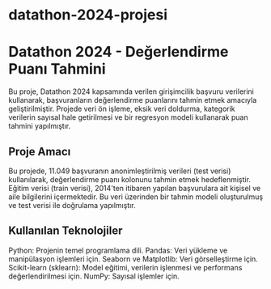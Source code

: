 # datathon-2024-projesi
# Datathon 2024 - Değerlendirme Puanı Tahmini
Bu proje, Datathon 2024 kapsamında verilen girişimcilik başvuru verilerini kullanarak, başvuranların değerlendirme puanlarını tahmin etmek amacıyla geliştirilmiştir. Projede veri ön işleme, eksik veri doldurma, kategorik verilerin sayısal hale getirilmesi ve bir regresyon modeli kullanarak puan tahmini yapılmıştır.

## Proje Amacı
Bu projede, 11.049 başvuranın anonimleştirilmiş verileri (test verisi) kullanılarak, değerlendirme puanı kolonunu tahmin etmek hedeflenmiştir. Eğitim verisi (train verisi), 2014'ten itibaren yapılan başvurulara ait kişisel ve aile bilgilerini içermektedir. Bu veri üzerinden bir tahmin modeli oluşturulmuş ve test verisi ile doğrulama yapılmıştır.

## Kullanılan Teknolojiler
Python: Projenin temel programlama dili.
Pandas: Veri yükleme ve manipülasyon işlemleri için.
Seaborn ve Matplotlib: Veri görselleştirme için.
Scikit-learn (sklearn): Model eğitimi, verilerin işlenmesi ve performans değerlendirilmesi için.
NumPy: Sayısal işlemler için.
